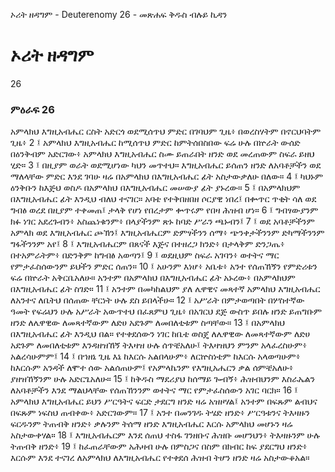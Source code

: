 ﻿
 ኦሪት ዘዳግም - Deuterenomy 26 - መጽሐፍ ቅዱስ ብሉይ ኪዳን
# ኦሪት ዘዳግም
26
### ምዕራፍ 26
አምላክህ እግዚአብሔር ርስት አድርጎ ወደሚሰጥህ ምድር በገባህም ጊዜ፥ በወረስሃትም በኖርህባትም ጊዜ፥
2 ፤ አምላክህ እግዚአብሔር ከሚሰጥህ ምድር ከምትሰበስበው ፍሬ ሁሉ በኵራት ውሰድ በዕንቅብም አድርገው፥ አምላክህ እግዚአብሔር ስሙ ይጠራበት ዘንድ ወደ መረጠውም ስፍራ ይዘህ ሂድ።
3 ፤ በዚያም ወራት ወደሚሆነው ካህን መጥተህ። እግዚአብሔር ይሰጠን ዘንድ ለአባቶቻችን ወደ ማለላቸው ምድር እንደ ገባሁ ዛሬ በአምላክህ በእግዚአብሔር ፊት አስታውቃለሁ በለው።
4 ፤ ካህኑም ዕንቅቡን ከእጅህ ወስዶ በአምላክህ በእግዚአብሔር መሠውያ ፊት ያኑረው።
5 ፤ በአምላክህም በእግዚአብሔር ፊት እንዲህ ብለህ ተናገር። አባቴ የተቅበዘበዘ ሶርያዊ ነበረ፤ በቍጥር ጥቂት ሳለ ወደ ግብፅ ወረደ በዚያም ተቀመጠ፤ ታላቅ የሆነ የበረታም ቍጥሩም የበዛ ሕዝብ ሆነ።
6 ፤ ግብፃውያንም ክፉ ነገር አደረጉብን፥ አስጨነቁንም፥ በላያችንም ጽኑ ከባድ ሥራን ጫኑብን፤
7 ፤ ወደ አባቶቻችንም አምላክ ወደ እግዚአብሔር ጮኽን፤ እግዚአብሔርም ድምፃችንን ሰማ፥ ጭንቀታችንንም ድካማችንንም ግፋችንንም አየ፤
8 ፤ እግዚአብሔርም በጸናች እጅና በተዘረጋ ክንድ፥ በታላቅም ድንጋጤ፥ በተአምራትም፥ በድንቅም ከግብፅ አወጣን፤
9 ፤ ወደዚህም ስፍራ አገባን፥ ወተትና ማር የምታፈስሰውንም ይህችን ምድር ሰጠን።
10 ፤ አሁንም እነሆ፥ አቤቱ፥ አንተ የሰጠኸኝን የምድሪቱን ፍሬ በኵራት አቅርቤአለሁ። አንተም በአምላክህ በእግዚአብሔር ፊት አኑረው፥ በአምላክህም በእግዚአብሔር ፊት ስገድ።
11 ፤ አንተም በመካከልህም ያለ ሌዋዊና መጻተኛ አምላክህ እግዚአብሔር ለአንተና ለቤትህ በሰጠው ቸርነት ሁሉ ደስ ይበላችሁ።
12 ፤ አሥራት በምታወጣበት በሦስተኛው ዓመት የፍሬህን ሁሉ አሥራት አውጥተህ በፈጸምህ ጊዜ፥ በአገርህ ደጅ ውስጥ ይበሉ ዘንድ ይጠግቡም ዘንድ ለሌዋዊው ለመጻተኛውም ለድሀ አደጉም ለመበለቲቱም ስጣቸው።
13 ፤ በአምላክህ በእግዚአብሔር ፊት እንዲህ በል። የተቀደሰውን ነገር ከቤቴ ወስጄ ለሌዋዊው ለመጻተኛውም ለድሀ አደጉም ለመበለቲቱም እንዳዘዝኸኝ ትእዛዝ ሁሉ ሰጥቼአለሁ፤ ትእዛዝህን ምንም አላፈረስሁም፥ አልረሳሁምም፤
14 ፤ በኀዘኔ ጊዜ እኔ ከእርሱ አልበላሁም፥ ለርኵስነቴም ከእርሱ አላወጣሁም፥ ከእርሱም አንዳች ለሞተ ሰው አልሰጠሁም፤ የአምላኬንም የእግዚአሔርን ቃል ሰምቼአለሁ፥ ያዘዝኸኝንም ሁሉ አድርጌአለሁ።
15 ፤ ከቅዱስ ማደሪያህ ከሰማይ ጐብኝ፥ ሕዝብህንም እስራኤልን ለአባቶቻችን እንደ ማልህላቸው የሰጠኸንንም ወተትና ማር የምታፈስሰውን አገር ባርክ።
16 ፤ አምላክህ እግዚአብሔር ይህን ሥርዓትና ፍርድ ታደርግ ዘንድ ዛሬ አዝዞሃል፤ አንተም በፍጹም ልብህና በፍጹም ነፍስህ ጠብቀው፥ አድርገውም።
17 ፤ አንተ በመንገዱ ትሄድ ዘንድ፥ ሥርዓቱንና ትእዛዙን ፍርዱንም ትጠብቅ ዘንድ፥ ቃሉንም ትሰማ ዘንድ እግዚአብሔር እርሱ አምላክህ መሆኑን ዛሬ አስታውቀሃል።
18 ፤ እግዚአብሔርም እንደ ሰጠህ ተስፋ ገንዘቡና ሕዝቡ መሆንህን፥ ትእዛዙንም ሁሉ ትጠብቅ ዘንድ፥
19 ፤ ከፈጠራቸውም አሕዛብ ሁሉ በምስጋና በስም በክብር ከፍ ያደርግህ ዘንድ፥ እርሱም እንደ ተናገረ ለአምላክህ ለእግዚአብሔር የተቀደሰ ሕዝብ ትሆን ዘንድ ዛሬ አስታውቆአል።
